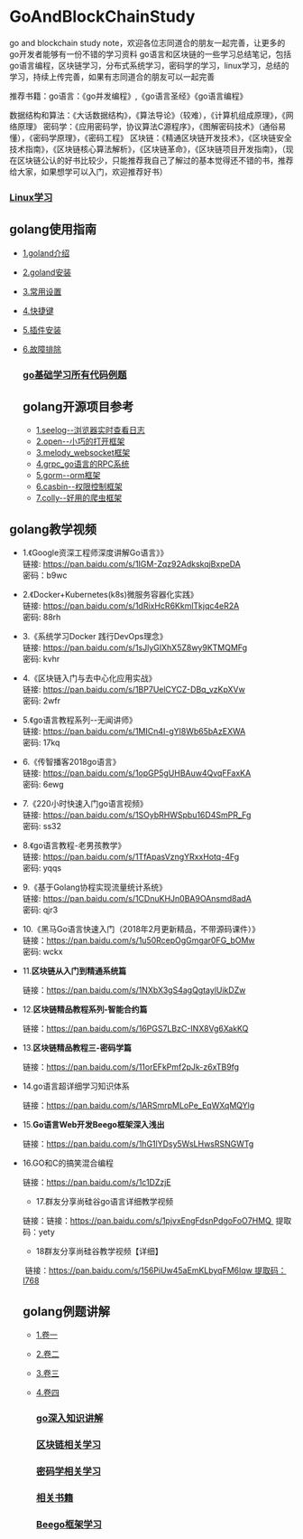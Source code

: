 # GoAndBlockChainStudy
go and blockchain study note，欢迎各位志同道合的朋友一起完善，让更多的go开发者能够有一份不错的学习资料
go语言和区块链的一些学习总结笔记，包括go语言编程，区块链学习，分布式系统学习，密码学的学习，linux学习，总结的学习，持续上传完善，如果有志同道合的朋友可以一起完善

推荐书籍：go语言：《go并发编程》,《go语言圣经》《go语言编程》

数据结构和算法：《大话数据结构》，《算法导论》（较难），《计算机组成原理》，《网络原理》
密码学：《应用密码学，协议算法C源程序》，《图解密码技术》（通俗易懂），《密码学原理》，《密码工程》
区块链：《精通区块链开发技术》，《区块链安全技术指南》，《区块链核心算法解析》，《区块链革命》，《区块链项目开发指南》，（现在区块链公认的好书比较少，只能推荐我自己了解过的基本觉得还不错的书，推荐给大家，如果想学可以入门，欢迎推荐好书）

### [Linux学习](https://github.com/wumansgy/GoAndBlockChainStudy/tree/master/Linux%E5%AD%A6%E4%B9%A0)

## golang使用指南

- [1.goland介绍](https://github.com/wumansgy/GoAndBlockChainStudy/blob/master/goland%E4%BD%BF%E7%94%A8%E4%BB%8B%E7%BB%8D/1.%E4%BB%8B%E7%BB%8D.md)

- [2.goland安装](https://github.com/wumansgy/GoAndBlockChainStudy/blob/master/goland%E4%BD%BF%E7%94%A8%E4%BB%8B%E7%BB%8D/2.%E5%AE%89%E8%A3%85.md)

- [3.常用设置](https://github.com/wumansgy/GoAndBlockChainStudy/blob/master/goland%E4%BD%BF%E7%94%A8%E4%BB%8B%E7%BB%8D/3.%E5%B8%B8%E7%94%A8%E8%AE%BE%E7%BD%AE.md)

- [4.快捷键](https://github.com/wumansgy/GoAndBlockChainStudy/blob/master/goland%E4%BD%BF%E7%94%A8%E4%BB%8B%E7%BB%8D/4.%E5%BF%AB%E6%8D%B7%E9%94%AE.md)

- [5.插件安装](https://github.com/wumansgy/GoAndBlockChainStudy/blob/master/goland%E4%BD%BF%E7%94%A8%E4%BB%8B%E7%BB%8D/5.%E6%8F%92%E4%BB%B6%E5%AE%89%E8%A3%85.md)

- [6.故障排除](https://github.com/wumansgy/GoAndBlockChainStudy/blob/master/goland%E4%BD%BF%E7%94%A8%E4%BB%8B%E7%BB%8D/6.%E6%95%85%E9%9A%9C%E6%8E%92%E9%99%A4.md)

  ### [go基础学习所有代码例题](https://github.com/wumansgy/GoAndBlockChainStudy/tree/master/go%E5%9F%BA%E7%A1%80%E5%AD%A6%E4%B9%A0%E6%89%80%E6%9C%89%E4%BB%A3%E7%A0%81%E4%BE%8B%E9%A2%98)

  

  ## golang开源项目参考

  - [1.seelog--浏览器实时查看日志](https://github.com/wumansgy/GoAndBlockChainStudy/blob/master/go%E5%BC%80%E6%BA%90%E9%A1%B9%E7%9B%AE%E5%8F%82%E8%80%83/seelog_%E6%B5%8F%E8%A7%88%E5%99%A8%E5%AE%9E%E6%97%B6%E6%9F%A5%E7%9C%8B%E6%97%A5%E5%BF%97.md)
  - [2.open--小巧的打开框架](https://github.com/wumansgy/GoAndBlockChainStudy/blob/master/go%E5%BC%80%E6%BA%90%E9%A1%B9%E7%9B%AE%E5%8F%82%E8%80%83/open--%E5%B0%8F%E5%B7%A7%E7%9A%84%E5%B7%A5%E5%85%B7%E6%A1%86%E6%9E%B6.md)
  - [3.melody_websocket框架](https://github.com/wumansgy/GoAndBlockChainStudy/blob/master/go%E5%BC%80%E6%BA%90%E9%A1%B9%E7%9B%AE%E5%8F%82%E8%80%83/melody_websocket%E6%A1%86%E6%9E%B6.md)
  - [4.grpc_go语言的RPC系统](https://github.com/wumansgy/GoAndBlockChainStudy/blob/master/go%E5%BC%80%E6%BA%90%E9%A1%B9%E7%9B%AE%E5%8F%82%E8%80%83/grpc_go%E8%AF%AD%E8%A8%80%E7%9A%84RPC%E7%B3%BB%E7%BB%9F.md)
  - [5.gorm--orm框架](https://github.com/wumansgy/GoAndBlockChainStudy/blob/master/go%E5%BC%80%E6%BA%90%E9%A1%B9%E7%9B%AE%E5%8F%82%E8%80%83/gorm--orm%E6%A1%86%E6%9E%B6.md)
  - [6.casbin--权限控制框架](https://github.com/wumansgy/GoAndBlockChainStudy/blob/master/go%E5%BC%80%E6%BA%90%E9%A1%B9%E7%9B%AE%E5%8F%82%E8%80%83/casbin--%E6%9D%83%E9%99%90%E6%8E%A7%E5%88%B6%E6%A1%86%E6%9E%B6.md)
  - [7.colly--好用的爬虫框架](https://github.com/wumansgy/GoAndBlockChainStudy/blob/master/go%E5%BC%80%E6%BA%90%E9%A1%B9%E7%9B%AE%E5%8F%82%E8%80%83/colly--%E5%A5%BD%E7%94%A8%E7%9A%84%E7%88%AC%E8%99%AB%E6%A1%86%E6%9E%B6.md)

## golang教学视频

- 1.《Google资深工程师深度讲解Go语言》》<br>
  链接: https://pan.baidu.com/s/1IGM-Zqz92AdkskqjBxpeDA<br>
   密码：b9wc

- 2.《Docker+Kubernetes(k8s)微服务容器化实践》<br>
  链接: https://pan.baidu.com/s/1dRixHcR6KkmlTkjqc4eR2A<br>
   密码: 88rh

- 3.《系统学习Docker 践行DevOps理念》<br>
  链接: https://pan.baidu.com/s/1sJlyGIXhX5Z8wy9KTMQMFg<br>
   密码: kvhr

- 4.《区块链入门与去中心化应用实战》<br>
  链接: https://pan.baidu.com/s/1BP7UelCYCZ-DBq_vzKpXVw<br>
   密码: 2wfr

- 5.《go语言教程系列--无闻讲师》<br>
  链接: https://pan.baidu.com/s/1MICn4I-gYl8Wb65bAzEXWA<br>
   密码: 17kq

- 6.《传智播客2018go语言》<br>
  链接: https://pan.baidu.com/s/1opGP5gUHBAuw4QvqFFaxKA<br>
   密码: 6ewg

- 7.《220小时快速入门go语言视频》<br>
  链接: https://pan.baidu.com/s/1SOybRHWSpbu16D4SmPR_Fg<br> 
   密码: ss32

- 8.《go语言教程-老男孩教学》<br>
  链接: https://pan.baidu.com/s/1TfApasVzngYRxxHotq-4Fg<br>
   密码: yqqs

- 9.《基于Golang协程实现流量统计系统》<br>
  链接: https://pan.baidu.com/s/1CDnuKHJn0BA9OAnsmd8adA<br>
   密码: qjr3

- 10.《黑马Go语言快速入门（2018年2月更新精品，不带源码课件）》<br>
  链接：https://pan.baidu.com/s/1u50RcepOgGmgar0FG_bOMw<br>
   密码: wckx

- 11.**区块链从入门到精通系统篇** 

  链接：https://pan.baidu.com/s/1NXbX3gS4agQgtaylUikDZw

- 12.**区块链精品教程系列-智能合约篇** 

  链接：<https://pan.baidu.com/s/16PGS7LBzC-INX8Vg6XakKQ> 

- 13.**区块链精品教程三-密码学篇**

  链接：https://pan.baidu.com/s/11orEFkPmf2pJk-z6xTB9fg 

- 14.go语言超详细学习知识体系

  链接：<https://pan.baidu.com/s/1ARSmrpMLoPe_EqWXqMQYlg> 

- 15.**Go语言Web开发Beego框架深入浅出** 

  链接：<https://pan.baidu.com/s/1hG1lYDsy5WsLHwsRSNGWTg> 

- 16.GO和C的搞笑混合编程

  链接：<https://pan.baidu.com/s/1c1DZzjE>

  - 17.群友分享尚硅谷go语言详细教学视频

  链接：链接：https://pan.baidu.com/s/1pjvxEngFdsnPdgoFoO7HMQ  提取码：yety 

  - 18群友分享尚硅谷教学视频【详细】

  ​     链接：https://pan.baidu.com/s/156PiUw45aEmKLbyqFM6Iqw 提取码：I768  

  ## golang例题讲解

  - [1.卷一](https://github.com/wumansgy/GoAndBlockChainStudy/blob/master/go%E7%BB%8F%E5%85%B8%E9%A2%98%E7%A7%AF%E7%B4%AF/%E5%8D%B71.md)

  - [2.卷二](https://github.com/wumansgy/GoAndBlockChainStudy/blob/master/go%E7%BB%8F%E5%85%B8%E9%A2%98%E7%A7%AF%E7%B4%AF/%E5%8D%B72.md)

  - [3.卷三](https://github.com/wumansgy/GoAndBlockChainStudy/blob/master/go%E7%BB%8F%E5%85%B8%E9%A2%98%E7%A7%AF%E7%B4%AF/%E5%8D%B73.md)

  - [4.卷四](https://github.com/wumansgy/GoAndBlockChainStudy/blob/master/go%E7%BB%8F%E5%85%B8%E9%A2%98%E7%A7%AF%E7%B4%AF/%E5%8D%B74.md)

    ### [go深入知识讲解](https://github.com/wumansgy/GoAndBlockChainStudy/tree/master/go%E7%BD%91%E7%BB%9C%E7%BC%96%E7%A8%8B%E6%B7%B1%E5%85%A5%E6%89%80%E6%9C%89%E4%BB%A3%E7%A0%81%E4%BE%8B%E9%A2%98%E7%AC%94%E8%AE%B0)

    ### [区块链相关学习](https://github.com/wumansgy/GoAndBlockChainStudy/tree/master/%E5%8C%BA%E5%9D%97%E9%93%BE%E5%AD%A6%E4%B9%A0)

    ### [密码学相关学习](https://github.com/wumansgy/GoAndBlockChainStudy/tree/master/%E5%AF%86%E7%A0%81%E5%AD%A6%E5%AD%A6%E4%B9%A0)

    ### [相关书籍](https://github.com/wumansgy/GoAndBlockChainStudy/tree/master/%E7%9B%B8%E5%85%B3%E4%B9%A6%E7%B1%8D)

    ### [Beego框架学习](https://github.com/wumansgy/GoAndBlockChainStudy/tree/master/Beego%E6%A1%86%E6%9E%B6%E7%9A%84%E5%AD%A6%E4%B9%A0)

    

    